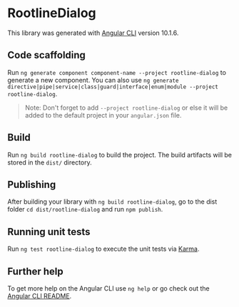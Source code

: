 # RootlineDialog

This library was generated with [Angular CLI](https://github.com/angular/angular-cli) version 10.1.6.

## Code scaffolding

Run `ng generate component component-name --project rootline-dialog` to generate a new component. You can also use `ng generate directive|pipe|service|class|guard|interface|enum|module --project rootline-dialog`.
> Note: Don't forget to add `--project rootline-dialog` or else it will be added to the default project in your `angular.json` file. 

## Build

Run `ng build rootline-dialog` to build the project. The build artifacts will be stored in the `dist/` directory.

## Publishing

After building your library with `ng build rootline-dialog`, go to the dist folder `cd dist/rootline-dialog` and run `npm publish`.

## Running unit tests

Run `ng test rootline-dialog` to execute the unit tests via [Karma](https://karma-runner.github.io).

## Further help

To get more help on the Angular CLI use `ng help` or go check out the [Angular CLI README](https://github.com/angular/angular-cli/blob/master/README.md).
